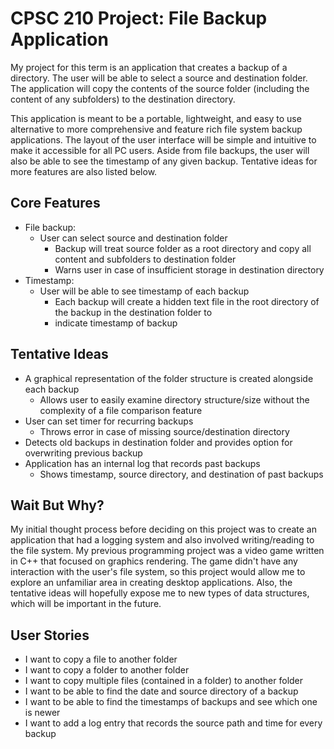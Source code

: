 ﻿# CPSC 210 Project: File Backup Application
My project for this term is an application that creates a backup of a directory. The user will be able to select a
source and destination folder. The application will copy the contents of the source folder 
(including the content of any subfolders) to the destination directory. 

This application is meant to be a portable, lightweight, and easy to use alternative to more comprehensive and feature
rich file system backup applications. The layout of the user interface will be simple and intuitive to make it 
accessible for all PC users. Aside from file backups, the user will also be able to see the timestamp of any given backup. Tentative ideas for more features are 
also listed below. 
## Core Features
 - File backup: 
	- User can select source and destination folder
		- Backup will treat source folder as a root directory and copy all content and subfolders to destination folder
		- Warns user in case of insufficient storage in destination directory
- Timestamp: 
	- User will be able to see timestamp of each backup
         - Each backup will create  a hidden text file in the root directory of the backup in the destination folder to
         - indicate timestamp of backup
## Tentative Ideas
- A graphical representation of the folder structure is created alongside each backup
    - Allows user to easily examine directory structure/size without the complexity of a file comparison feature 
- User can set timer for recurring backups
    - Throws error in case of missing source/destination directory
- Detects old backups in destination folder and provides option for overwriting previous backup
- Application has an internal log that records past backups
  - Shows timestamp, source directory, and destination of past backups
## Wait But Why?
My initial thought process before deciding on this project was to create an application that had a logging system and 
also involved writing/reading to the file system. My previous programming project was a video game written in C++ that 
focused on graphics rendering. The game didn't have any interaction with the user's file system, so this project would 
allow me to explore an unfamiliar area in creating desktop applications. Also, the tentative ideas will hopefully expose me to new types of data structures, which will be important in the future. 
## User Stories
- I want to copy a file to another folder
- I want to copy a folder to another folder
- I want to copy multiple files (contained in a folder) to another folder
- I want to be able to find the date and source directory of a backup
- I want to be able to find the timestamps of backups and see which one is newer
- I want to add a log entry that records the source path and time for every backup
<!--
- I want to get a warning if there is not enough storage in the destination file system
  for the backup
-->
